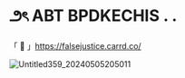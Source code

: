 # ౨ৎ ABT BPDKECHIS . .
「 🎰 」https://falsejustice.carrd.co/

![Untitled359_20240505205011](https://github.com/bpdkechis/BPDKECHIS/assets/168991205/4d5acb43-afb5-4dc8-88e7-9697b00cb943)
